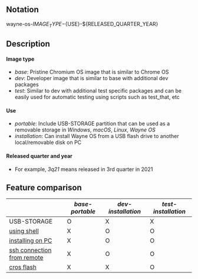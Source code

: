 ## Notation
wayne-os-${IMAGE_TYPE}-${USE}-${RELEASED_QUARTER_YEAR}

## Description
#### Image type
- _base_: Pristine Chromium OS image that is similar to Chrome OS 
- _dev_: Developer image that is similar to base with additional dev packages
- _test_: Similar to dev with additional test specific packages and can be easily used for automatic testing using scripts such as test_that, etc
#### Use
- _portable_: Include USB-STORAGE partition that can be used as a removable storage in _Windows_, _macOS_, _Linux_, _Wayne OS_
- _installation_: Can install Wayne OS from a USB flash drive to another local/removable disk on PC
#### Released quarter and year
- For example, _3q21_ means released in 3rd quarter in 2021

## Feature comparison
|                           |_base-portable_ |_dev-installation_  |_test-installation_ |
|---                        |---    |---    |---    |
|USB-STORAGE                |O      |X      |X      |
|[using shell](https://gitlab.com/wayne-inc/wayneos/-/blob/master/docs/en/how-to/using_shell.md)                |X      |O      |O      |
|[installing on PC](https://gitlab.com/wayne-inc/wayneos/-/blob/master/docs/en/how-to/installing_wayne_os_on_a_pc.md)           |X      |O      |O      |
|[ssh connection from remote](https://gitlab.com/wayne-inc/wayneos/-/blob/master/docs/en/how-to/ssh_connection_from_remote.md) |X      |O      |O      |
|[cros flash](https://chromium.googlesource.com/chromiumos/docs/+/master/cros_flash.md) |X      |X      |O      |

